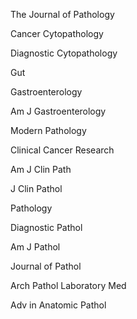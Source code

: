 The Journal of Pathology

Cancer Cytopathology

Diagnostic Cytopathology

Gut

Gastroenterology

Am J Gastroenterology

Modern Pathology

Clinical Cancer Research

Am J Clin Path

J Clin Pathol

Pathology

Diagnostic Pathol

Am J Pathol

Journal of Pathol

Arch Pathol Laboratory Med

Adv in Anatomic Pathol
